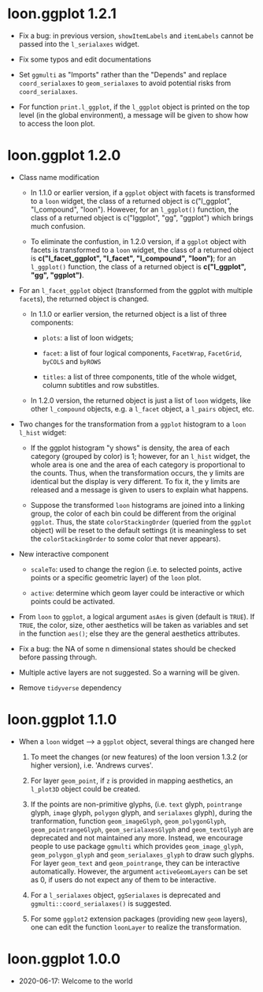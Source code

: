 # loon.ggplot 1.2.1

* Fix a bug: in previous version, `showItemLabels` and `itemLabels` cannot be passed into the `l_serialaxes` widget. 

* Fix some typos and edit documentations

* Set `ggmulti` as "Imports" rather than the "Depends" and replace `coord_serialaxes` to `geom_serialaxes` to avoid potential risks from `coord_serialaxes`.

* For function `print.l_ggplot`, if the `l_ggplot` object is printed on the top level (in the global environment), a message will be given to show how to
access the loon plot.

# loon.ggplot 1.2.0

* Class name modification

  - In 1.1.0 or earlier version, if a `ggplot` object with facets is transformed to a `loon` widget, the class of a returned object is c("l_ggplot", "l_compound", "loon"). However, for an `l_ggplot()` function, the class of a returned object is c("lggplot", "gg", "ggplot") which brings much confusion. 
  
  - To eliminate the confustion, in 1.2.0 version, if a `ggplot` object with facets is transformed to a `loon` widget, the class of a returned object is **c("l_facet_ggplot", "l_facet", "l_compound", "loon")**; for an `l_ggplot()` function, the class of a returned object is **c("l_ggplot", "gg", "ggplot")**.

* For an `l_facet_ggplot` object (transformed from the ggplot with multiple `facet`s), the returned object is changed. 

  - In 1.1.0 or earlier version, the returned object is a list of three components: 
  
    + `plots`: a list of loon widgets;
    
    + `facet`: a list of four logical components, `FacetWrap`, `FacetGrid`, `byCOLS` and `byROWS`
    
    + `titles`: a list of three components, title of the whole widget, column subtitles and row substitles.
    
  - In 1.2.0 version, the returned object is just a list of `loon` widgets, like other `l_compound` objects, e.g. a `l_facet` object, a `l_pairs` object, etc.
  
* Two changes for the transformation from a `ggplot` histogram to a `loon` `l_hist` widget: 

  + If the ggplot histogram "y shows" is density, the area of each category (grouped by color) is 1; however, for an `l_hist` widget, the whole area is one and the area of each category is proportional to the counts. Thus, when the transformation occurs, the y limits are identical but the display is very different. To fix it, the y limits are released and a message is given to users to explain what happens.
  
  + Suppose the transformed `loon` histograms are joined into a linking group, the color of each bin could be different from the original `ggplot`. Thus, the state `colorStackingOrder` (queried from the `ggplot` object) will be reset to the default settings (it is meaningless to set the `colorStackingOrder` to some color that never appears). 
  
* New interactive component 

  + `scaleTo`: used to change the region (i.e. to selected points, active points or a specific geometric layer) of the `loon` plot.
  
  + `active`: determine which geom layer could be interactive or which points could be activated. 
  
* From `loon` to `ggplot`, a logical argument `asAes` is given (default is `TRUE`). If `TRUE`, the color, size, other aesthetics will be taken as variables and set in the function `aes()`; else they are the general aesthetics attributes.
  
* Fix a bug: the NA of some n dimensional states should be checked before passing through. 

* Multiple active layers are not suggested. So a warning will be given. 

* Remove `tidyverse` dependency

# loon.ggplot 1.1.0

* When a `loon` widget --> a `ggplot` object, several things are changed here

  1. To meet the changes (or new features) of the loon version 1.3.2 (or higher version), i.e. 'Andrews curves'.
  
  2. For layer `geom_point`, if `z` is provided in mapping aesthetics, an `l_plot3D` object could be created.

  3. If the points are non-primitive glyphs, (i.e. `text` glyph, `pointrange` glyph, `image` glyph, `polygon` glyph, and `serialaxes` glyph), during the tranformation, function `geom_imageGlyph`, `geom_polygonGlyph`, `geom_pointrangeGlyph`, `geom_serialaxesGlyph` and `geom_textGlyph` are deprecated and not maintained any more. Instead, we encourage people to use package `ggmulti` which provides `geom_image_glyph`, `geom_polygon_glyph` and `geom_serialaxes_glyph` to draw such glyphs. For layer `geom_text` and `geom_pointrange`, they can be interactive automatically. However, the argument `activeGeomLayers` can be set as 0, if users do not expect any of them to be interactive.
  
  4. For a `l_serialaxes` object, `ggSerialaxes` is deprecated and `ggmulti::coord_serialaxes()` is suggested.
  
  5. For some `ggplot2` extension packages (providing new `geom` layers), one can edit the function `loonLayer` to realize the transformation.
  
# loon.ggplot 1.0.0

* 2020-06-17: Welcome to the world 

